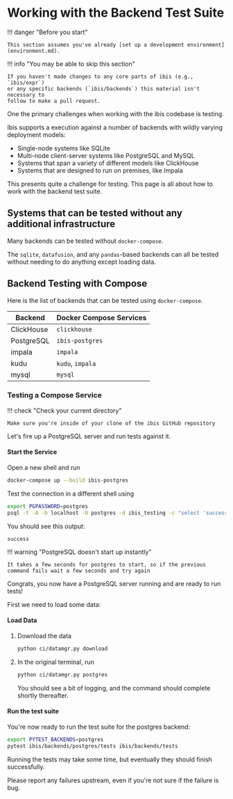 # Working with the Backend Test Suite

!!! danger "Before you start"

    This section assumes you've already [set up a development environment](environment.md).

!!! info "You may be able to skip this section"

    If you haven't made changes to any core parts of ibis (e.g., `ibis/expr`)
    or any specific backends (`ibis/backends`) this material isn't necessary to
    follow to make a pull request.

One the primary challenges when working with the ibis codebase is testing.

Ibis supports a execution against a number of backends with wildly varying
deployment models:

- Single-node systems like SQLite
- Multi-node client-server systems like PostgreSQL and MySQL
- Systems that span a variety of different models like ClickHouse
- Systems that are designed to run on premises, like Impala

This presents quite a challenge for testing. This page is all about how to work
with the backend test suite.

## Systems that can be tested without any additional infrastructure

Many backends can be tested without `docker-compose`.

The `sqlite`, `datafusion`, and any `pandas`-based backends can all be tested
without needing to do anything except loading data.

## Backend Testing with Compose

Here is the list of backends that can be tested using `docker-compose`.

| Backend    | Docker Compose Services |
| ---------- | ----------------------- |
| ClickHouse | `clickhouse`            |
| PostgreSQL | `ibis-postgres`         |
| impala     | `impala`                |
| kudu       | `kudu`, `impala`        |
| mysql      | `mysql`                 |

### Testing a Compose Service

!!! check "Check your current directory"

    Make sure you're inside of your clone of the ibis GitHub repository

Let's fire up a PostgreSQL server and run tests against it.

#### Start the Service

Open a new shell and run

```sh
docker-compose up --build ibis-postgres
```

Test the connection in a different shell using

```sh
export PGPASSWORD=postgres
psql -t -A -h localhost -U postgres -d ibis_testing -c "select 'success'"
```

You should see this output:

```console
success
```

!!! warning "PostgreSQL doesn't start up instantly"

    It takes a few seconds for postgres to start, so if the previous
    command fails wait a few seconds and try again

Congrats, you now have a PostgreSQL server running and are ready to run tests!

First we need to load some data:

#### Load Data

1.  Download the data

    ```sh
    python ci/datamgr.py download
    ```

2.  In the original terminal, run

    ```sh
    python ci/datamgr.py postgres
    ```

    You should see a bit of logging, and the command should complete shortly thereafter.

#### Run the test suite

You're now ready to run the test suite for the postgres backend:

```sh
export PYTEST_BACKENDS=postgres
pytest ibis/backends/postgres/tests ibis/backends/tests
```

Running the tests may take some time, but eventually they should finish successfully.

Please report any failures upstream, even if you're not sure if the failure is bug.
